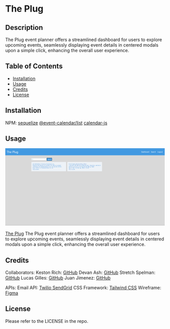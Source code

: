 # The Plug

## Description

The Plug event planner offers a streamlined dashboard for users to explore upcoming events, seamlessly displaying event details in centered modals upon a simple click, enhancing the overall user experience.

## Table of Contents
- [Installation](#installation)
- [Usage](#usage)
- [Credits](#credits)
- [License](#license)

## Installation

NPM:
[sequelize](https://www.npmjs.com/package/sequelize)
[@event-calendar/list](https://www.npmjs.com/package/@event-calendar/list)
[calendar-js](https://www.npmjs.com/package/calendar-js)

## Usage

![alt text](./Assets/Image/image.png)

[The Plug](https://github.com/Krich2022/The_Plug)
The Plug event planner offers a streamlined dashboard for users to explore upcoming events, seamlessly displaying event details in centered modals upon a simple click, enhancing the overall user experience.

## Credits
Collaborators:
Keston Rich: [GitHub](https://github.com/Krich2022)
Devan Ash: [GitHub](https://github.com/DAsh365)
Stretch Spelman: [GitHub](https://github.com/StretchSpelman)
Lucas Gilles: [GitHub](https://github.com/LonliLucas)
Juan Jimenez: [GitHub](https://github.com/JJTheDev)

APIs:
Email API: [Twilio SendGrid](https://sendgrid.com/en-us)
CSS Framework: [Tailwind CSS](https://tailwindcss.com/)
Wireframe: [Figma](https://www.figma.com/)

## License

Please refer to the LICENSE in the repo.